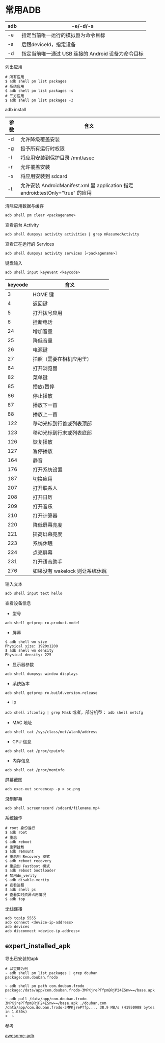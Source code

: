 # 常用ADB

| adb | -e/-d/-s                                           |
|-----|----------------------------------------------------|
| -e  | 指定当前唯一运行的模拟器为命令目标                 |
| -s  | 后跟deviceId，指定设备                             |
| -d  | 指定当前唯一通过 USB 连接的 Android 设备为命令目标 |


列出应用

```shell
# 所有应用
$ adb shell pm list packages
# 系统应用
$ adb shell pm list packages -s
# 三方应用
$ adb shell pm list packages -3
```

adb install

| 参数 | 含义                                                                            |
|------|---------------------------------------------------------------------------------|
| -d   | 允许降级覆盖安装                                                                |
| -g   | 授予所有运行时权限                                                              |
| -l   | 将应用安装到保护目录 /mnt/asec                                                  |
| -r   | 允许覆盖安装                                                                    |
| -s   | 将应用安装到 sdcard                                                             |
| -t   | 允许安装 AndroidManifest.xml 里 application 指定 android:testOnly="true" 的应用 |


清除应用数据与缓存

`adb shell pm clear <packagename>`

查看前台 Activity

`adb shell dumpsys activity activities | grep mResumedActivity`

查看正在运行的 Services

`adb shell dumpsys activity services [<packagename>]`

键盘输入

`adb shell input keyevent <keycode>`

| keycode | 含义                           |
|---------|--------------------------------|
| 3       | HOME 键                        |
| 4       | 返回键                         |
| 5       | 打开拨号应用                   |
| 6       | 挂断电话                       |
| 24      | 增加音量                       |
| 25      | 降低音量                       |
| 26      | 电源键                         |
| 27      | 拍照（需要在相机应用里）       |
| 64      | 打开浏览器                     |
| 82      | 菜单键                         |
| 85      | 播放/暂停                      |
| 86      | 停止播放                       |
| 87      | 播放下一首                     |
| 88      | 播放上一首                     |
| 122     | 移动光标到行首或列表顶部       |
| 123     | 移动光标到行末或列表底部       |
| 126     | 恢复播放                       |
| 127     | 暂停播放                       |
| 164     | 静音                           |
| 176     | 打开系统设置                   |
| 187     | 切换应用                       |
| 207     | 打开联系人                     |
| 208     | 打开日历                       |
| 209     | 打开音乐                       |
| 210     | 打开计算器                     |
| 220     | 降低屏幕亮度                   |
| 221     | 提高屏幕亮度                   |
| 223     | 系统休眠                       |
| 224     | 点亮屏幕                       |
| 231     | 打开语音助手                   |
| 276     | 如果没有 wakelock 则让系统休眠 |

输入文本

`adb shell input text hello`

查看设备信息

- 型号

`adb shell getprop ro.product.model`

- 屏幕

```shell
$ adb shell wm size
Physical size: 1920x1200
$ adb shell wm density
Physical density: 225
```

- 显示器参数

`adb shell dumpsys window displays`

- 系统版本

`adb shell getprop ro.build.version.release`

- ip

`adb shell ifconfig | grep Mask`
或者，部分机型：
`adb shell netcfg`

- MAC 地址

`adb shell cat /sys/class/net/wlan0/address`

- CPU 信息

`adb shell cat /proc/cpuinfo`

- 内存信息

`adb shell cat /proc/meminfo`

屏幕截图

`adb exec-out screencap -p > sc.png`

录制屏幕

`adb shell screenrecord /sdcard/filename.mp4`

系统操作

```shell
# root 身份运行
$ adb root
# 重启
$ adb reboot
# 重新挂载
$ adb remount
# 重启到 Recovery 模式
$ adb reboot recovery
# 重启到 Fastboot 模式
$ adb reboot bootloader
# 禁用dm_verity
$ adb disable-verity
# 查看进程
$ adb shell ps
# 查看实时资源占用情况
$ adb top
```

无线连接

```shell
adb tcpip 5555
adb connect <device-ip-address>
adb devices
adb disconnect <device-ip-address>
```


## expert_installed_apk
导出已安装的apk
```shell
# 以豆瓣为例
~ adb shell pm list packages | grep douban
package:com.douban.frodo

~ adb shell pm path com.douban.frodo
package:/data/app/com.douban.frodo-3MPKjrePTfpmBRjP24ESnw==/base.apk

~ adb pull /data/app/com.douban.frodo-3MPKjrePTfpmBRjP24ESnw==/base.apk ./douban.com
/data/app/com.douban.frodo-3MPKjrePTfp.... 38.9 MB/s (41950908 bytes in 1.030s)
➜  ~
```

参考

[awesome-adb](https://github.com/mzlogin/awesome-adb/issues)